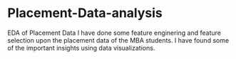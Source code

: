 # Placement-Data-analysis
EDA of Placement Data
I have done some feature enginering and feature selection upon the placement data of the MBA students.
I have found some of the important insights using data visualizations.
